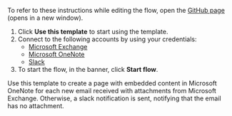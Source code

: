 To refer to these instructions while editing the flow, open the [GitHub page](https://github.com/ot4i/app-connect-templates/tree/main/resources/markdown/Create%20a%20page%20with%20embedded%20content%20in%20Microsoft%20OneNote%20for%20the%20email%20received%20with%20attachments%20from%20Microsoft%20Exchange_instructions.md) (opens in a new window).

1. Click **Use this template** to start using the template.
2. Connect to the following accounts by using your credentials:
   - [Microsoft Exchange](https://ibm.biz/acmsexchange) 
   - [Microsoft OneNote](https://ibm.biz/acmsonenote)
   - [Slack](https://ibm.biz/acslack)
3. To start the flow, in the banner, click **Start flow**.

Use this template to create a page with embedded content in Microsoft OneNote for each new email received with attachments from Microsoft Exchange. Otherwise, a slack notification is sent, notifying that the email has no attachment.
